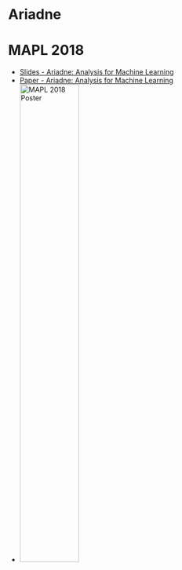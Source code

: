 # Ariadne

# MAPL 2018 
* [Slides - Ariadne: Analysis for Machine Learning](https://juliandolby.github.io/mapl/talk/2018/06/14/mapl-ariadne-analysis.html#/)
* [Paper - Ariadne: Analysis for Machine Learning](https://arxiv.org/pdf/1805.04058)
* <img src="https://raw.githubusercontent.com/wala/wala.github.io/master/MAPL-POSTER-1.0.001.png" alt="MAPL 2018 Poster " class="inline" width="50%" height="50%"/>

